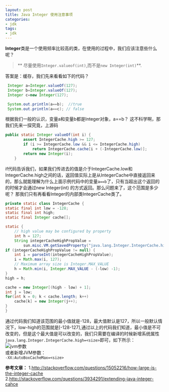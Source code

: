 ```yaml
---
layout: post
title: Java Integer 使用注意事项
categories:
- jdk
tags:
- jdk
---
```



**Integer**类是一个使用频率比较高的类，在使用的过程中，我们应该注意些什么呢？

>** 尽量使用`Integer.valueof(int)`,而不是`new Integer(int)`**.

答案是：缓存，我们先来看看如下的代码？

```java
 Integer a=Integer.valueOf(127);
 Integer b=Integer.valueOf(127);
 Integer c=new Integer(127);

 System.out.println(a==b);  //true
 System.out.println(a==c); // false
```

根据我们一般的认识，变量a和变量b都是Integer对象，a==b？ 这不科学啊，那我们先来一探究竟，上源码

```java
public static Integer valueOf(int i) {
        assert IntegerCache.high >= 127;
        if (i >= IntegerCache.low && i <= IntegerCache.high)
            return IntegerCache.cache[i + (-IntegerCache.low)];
        return new Integer(i);
    }
```

if代码告诉我们，如果我们传进去的值是介于IntegerCache.low和IntegerCache.high之间的话，返回值实际上是从IntegerCache中直接返回来的，那么就能理解为什么上面示例代码中的变量`a==b`了，只有当超出这个返回的的时候才会通过new Integer(int) 的方式返回。那么问题来了，这个范围是多少呢？ 那我们只有再看看Integer的内部类IntegerCache类了。

```java
private static class IntegerCache {
static final int low = -128;
static final int high;
static final Integer cache[];

static {
    // high value may be configured by property
    int h = 127;
    String integerCacheHighPropValue =
        sun.misc.VM.getSavedProperty("java.lang.Integer.IntegerCache.high");
if (integerCacheHighPropValue != null) {
    int i = parseInt(integerCacheHighPropValue);
    i = Math.max(i, 127);
    // Maximum array size is Integer.MAX_VALUE
    h = Math.min(i, Integer.MAX_VALUE - (-low) -1);
}
high = h;

cache = new Integer[(high - low) + 1];
int j = low;
for(int k = 0; k < cache.length; k++)
    cache[k] = new Integer(j++);
}
}
```

通过代码我们知道该范围的最小值就是-128，最大值默认是127，所以一般默认情况下，low-high的范围就是[-128-127],通过以上的代码我们知道，最小值是不可改变的，但是这个最大值是可以改变的，我们只需要在编译的时候新增系统属性 `java.lang.Integer.IntegerCache.high=<size>`即可，如下所示：  
![jvm参数](http://wentaotang.qiniudn.com/jvm-D.png)  
或者新增JVM参数：  
`-XX:AutoBoxCacheMax=<size>`  


**参考文章：**
1.http://stackoverflow.com/questions/15052216/how-large-is-the-integer-cache 
2.http://stackoverflow.com/questions/3934291/extending-java-integer-cahce




